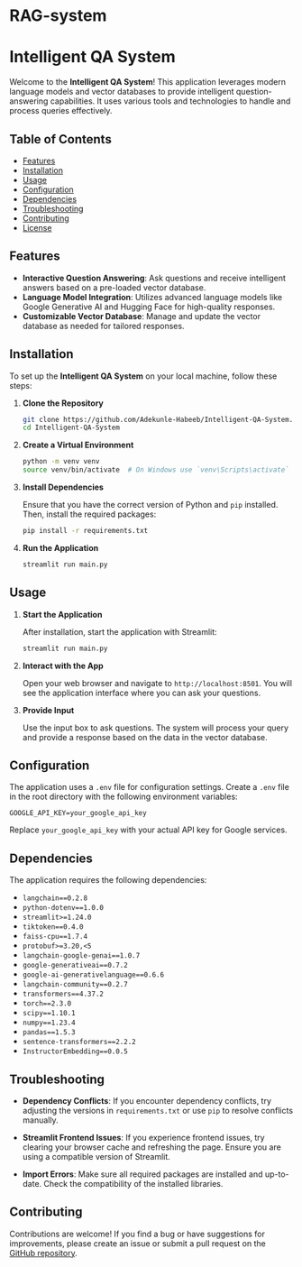 ﻿# RAG-system

# Intelligent QA System

Welcome to the **Intelligent QA System**! This application leverages modern language models and vector databases to provide intelligent question-answering capabilities. It uses various tools and technologies to handle and process queries effectively.

## Table of Contents

- [Features](#features)
- [Installation](#installation)
- [Usage](#usage)
- [Configuration](#configuration)
- [Dependencies](#dependencies)
- [Troubleshooting](#troubleshooting)
- [Contributing](#contributing)
- [License](#license)

## Features

- **Interactive Question Answering**: Ask questions and receive intelligent answers based on a pre-loaded vector database.
- **Language Model Integration**: Utilizes advanced language models like Google Generative AI and Hugging Face for high-quality responses.
- **Customizable Vector Database**: Manage and update the vector database as needed for tailored responses.

## Installation

To set up the **Intelligent QA System** on your local machine, follow these steps:

1. **Clone the Repository**

   ```bash
   git clone https://github.com/Adekunle-Habeeb/Intelligent-QA-System.git
   cd Intelligent-QA-System
   ```

2. **Create a Virtual Environment**

   ```bash
   python -m venv venv
   source venv/bin/activate  # On Windows use `venv\Scripts\activate`
   ```

3. **Install Dependencies**

   Ensure that you have the correct version of Python and `pip` installed. Then, install the required packages:

   ```bash
   pip install -r requirements.txt
   ```

4. **Run the Application**

   ```bash
   streamlit run main.py
   ```

## Usage

1. **Start the Application**

   After installation, start the application with Streamlit:

   ```bash
   streamlit run main.py
   ```

2. **Interact with the App**

   Open your web browser and navigate to `http://localhost:8501`. You will see the application interface where you can ask your questions.

3. **Provide Input**

   Use the input box to ask questions. The system will process your query and provide a response based on the data in the vector database.

## Configuration

The application uses a `.env` file for configuration settings. Create a `.env` file in the root directory with the following environment variables:

```env
GOOGLE_API_KEY=your_google_api_key
```

Replace `your_google_api_key` with your actual API key for Google services.

## Dependencies

The application requires the following dependencies:

- `langchain==0.2.8`
- `python-dotenv==1.0.0`
- `streamlit>=1.24.0`
- `tiktoken==0.4.0`
- `faiss-cpu==1.7.4`
- `protobuf>=3.20,<5`
- `langchain-google-genai==1.0.7`
- `google-generativeai==0.7.2`
- `google-ai-generativelanguage==0.6.6`
- `langchain-community==0.2.7`
- `transformers==4.37.2`
- `torch==2.3.0`
- `scipy==1.10.1`
- `numpy==1.23.4`
- `pandas==1.5.3`
- `sentence-transformers==2.2.2`
- `InstructorEmbedding==0.0.5`

## Troubleshooting

- **Dependency Conflicts**: If you encounter dependency conflicts, try adjusting the versions in `requirements.txt` or use `pip` to resolve conflicts manually.

- **Streamlit Frontend Issues**: If you experience frontend issues, try clearing your browser cache and refreshing the page. Ensure you are using a compatible version of Streamlit.

- **Import Errors**: Make sure all required packages are installed and up-to-date. Check the compatibility of the installed libraries.

## Contributing

Contributions are welcome! If you find a bug or have suggestions for improvements, please create an issue or submit a pull request on the [GitHub repository]([https://github.com/Adekunle-Habeeb/Intelligent-QA-System](https://github.com/Adekunle-Habeeb/RAG-system)).


